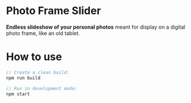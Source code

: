 # Photo Frame Slider
**Endless slideshow of your personal photos** meant for display on a digital photo frame, like an old tablet.

# How to use

```javascript
// Create a clean build:
npm run build

// Run in development mode:
npm start
```
